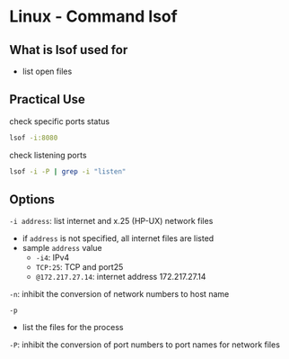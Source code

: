 # Linux - Command lsof

## What is lsof used for

- list open files

## Practical Use

check specific ports status

```sh
lsof -i:8080
```

check listening ports

```sh
lsof -i -P | grep -i "listen"
```

## Options

`-i address`: list internet and x.25 (HP-UX) network files

- if `address` is not specified, all internet files are listed
- sample `address` value
  - `-i4`: IPv4
  - `TCP:25`: TCP and port25
  - `@172.217.27.14`: internet address 172.217.27.14

`-n`: inhibit the conversion of network numbers to host name

`-p` 

- list the files for the process

`-P`: inhibit the conversion of port numbers to port names for network files

